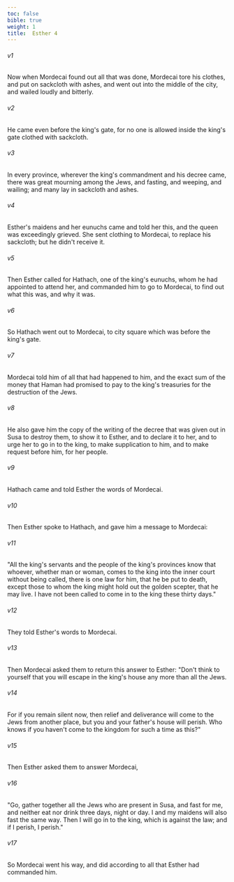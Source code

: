 ```yaml
---
toc: false
bible: true
weight: 1
title:  Esther 4
---
```




###### v1 
Now when Mordecai found out all that was done, Mordecai tore his clothes, and put on sackcloth with ashes, and went out into the middle of the city, and wailed loudly and bitterly. 

###### v2 
He came even before the king's gate, for no one is allowed inside the king's gate clothed with sackcloth. 

###### v3 
In every province, wherever the king's commandment and his decree came, there was great mourning among the Jews, and fasting, and weeping, and wailing; and many lay in sackcloth and ashes. 

###### v4 
Esther's maidens and her eunuchs came and told her this, and the queen was exceedingly grieved. She sent clothing to Mordecai, to replace his sackcloth; but he didn't receive it. 

###### v5 
Then Esther called for Hathach, one of the king's eunuchs, whom he had appointed to attend her, and commanded him to go to Mordecai, to find out what this was, and why it was. 

###### v6 
So Hathach went out to Mordecai, to city square which was before the king's gate. 

###### v7 
Mordecai told him of all that had happened to him, and the exact sum of the money that Haman had promised to pay to the king's treasuries for the destruction of the Jews. 

###### v8 
He also gave him the copy of the writing of the decree that was given out in Susa to destroy them, to show it to Esther, and to declare it to her, and to urge her to go in to the king, to make supplication to him, and to make request before him, for her people. 

###### v9 
Hathach came and told Esther the words of Mordecai. 

###### v10 
Then Esther spoke to Hathach, and gave him a message to Mordecai: 

###### v11 
"All the king's servants and the people of the king's provinces know that whoever, whether man or woman, comes to the king into the inner court without being called, there is one law for him, that he be put to death, except those to whom the king might hold out the golden scepter, that he may live. I have not been called to come in to the king these thirty days." 

###### v12 
They told Esther's words to Mordecai. 

###### v13 
Then Mordecai asked them to return this answer to Esther: "Don't think to yourself that you will escape in the king's house any more than all the Jews. 

###### v14 
For if you remain silent now, then relief and deliverance will come to the Jews from another place, but you and your father's house will perish. Who knows if you haven't come to the kingdom for such a time as this?" 

###### v15 
Then Esther asked them to answer Mordecai, 

###### v16 
"Go, gather together all the Jews who are present in Susa, and fast for me, and neither eat nor drink three days, night or day. I and my maidens will also fast the same way. Then I will go in to the king, which is against the law; and if I perish, I perish." 

###### v17 
So Mordecai went his way, and did according to all that Esther had commanded him.
